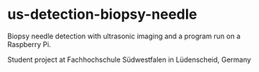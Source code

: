 # us-detection-biopsy-needle
Biopsy needle detection with ultrasonic imaging and a program run on a Raspberry Pi.

Student project at Fachhochschule Südwestfalen in Lüdenscheid, Germany
